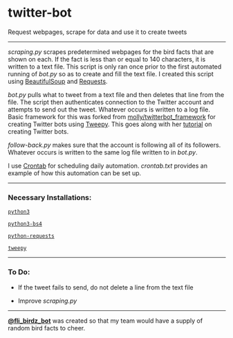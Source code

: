 # twitter-bot

Request webpages, scrape for data and use it to create tweets

---

<i>scraping.py</i> scrapes predetermined webpages for the bird facts that are shown on each. If the fact is less than or equal to 140 characters, it is written to a text file. This script is only ran once prior to the first automated running of <i>bot.py</i> so as to create and fill the text file. I created this script using [BeautifulSoup](https://www.crummy.com/software/BeautifulSoup/bs4/doc/) and [Requests](http://docs.python-requests.org/en/master/).

<i>bot.py</i> pulls what to tweet from a text file and then deletes that line from the file. The script then authenticates connection to the Twitter account and attempts to send out the tweet. Whatever occurs is written to a log file. Basic framework for this was forked from [molly/twitterbot_framework](https://github.com/molly/twitterbot_framework) for creating Twitter bots using [Tweepy](http://www.tweepy.org). This goes along with her [tutorial](http://blog.mollywhite.net/twitter-bots-pt2/) on creating Twitter bots.

<i>follow-back.py</i> makes sure that the account is following all of its followers. Whatever occurs is written to the same log file written to in <i>bot.py</i>.

I use [Crontab](http://crontab.org/) for scheduling daily automation. <i>crontab.txt</i> provides an example of how this automation can be set up.

---

<h3>Necessary Installations:</h3>

[`python3`](https://docs.python.org/3/)

[`python3-bs4`](https://www.crummy.com/software/BeautifulSoup/bs4/doc/)

[`python-requests`](http://docs.python-requests.org/en/master/)

[`tweepy`](http://www.tweepy.org)

---

<h3>To Do:</h3>

* If the tweet fails to send, do not delete a line from the text file

* Improve <i>scraping.py</i>

---

**[@fli_birdz_bot](https://twitter.com/fli_birdz_bot)** was created so that my team would have a supply of random bird facts to cheer.
